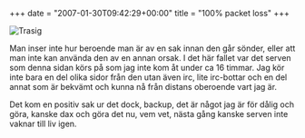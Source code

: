 +++
date = "2007-01-30T09:42:29+00:00"
title = "100% packet loss"
+++

<img id="image275" src="http://cdn.junkpile.se/2007/01/broken.jpg" alt="Trasig" />

Man inser inte hur beroende man är av en sak innan den går sönder, eller att man inte kan använda den av en annan orsak. I det här fallet var det serven som denna sidan körs på som jag inte kom åt under ca 16 timmar. Jag kör inte bara en del olika sidor från den utan även irc, lite irc-bottar och en del annat som är bekvämt och kunna nå från distans oberoende vart jag är.

Det kom en positiv sak ur det dock, backup, det är något jag är för dålig och göra, kanske dax och göra det nu, vem vet, nästa gång kanske serven inte vaknar till liv igen.

<small></small>
